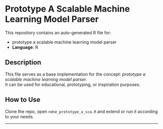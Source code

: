 # Prototype A Scalable Machine Learning Model Parser

This repository contains an auto-generated R file for:

- prototype a scalable machine learning model parser
- **Language**: R

## Description

This file serves as a base implementation for the concept: *prototype a scalable machine learning model parser*.  
It can be used for educational, prototyping, or inspiration purposes.

## How to Use

Clone the repo, open `ndne_prototype_a_sca.R` and extend or run it according to your needs.

---


